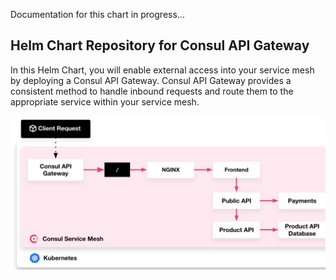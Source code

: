 Documentation for this chart in progress...

## Helm Chart Repository for Consul API Gateway 


In this Helm Chart, you will enable external access into your service mesh by deploying a 
Consul API Gateway. Consul API Gateway provides a consistent method to handle inbound
requests and route them to the appropriate service within your service mesh.

<img src="img.png" alt="Terraform Logo" width="860" style="float: center;"/>
